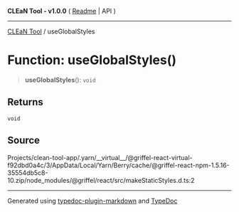 **CLEaN Tool - v1.0.0** ( [Readme](../README.md) \| API )

***

[CLEaN Tool](../exports.md) / useGlobalStyles

# Function: useGlobalStyles()

> **useGlobalStyles**(): `void`

## Returns

`void`

## Source

Projects/clean-tool-app/.yarn/\_\_virtual\_\_/@griffel-react-virtual-f92dbd0a4c/3/AppData/Local/Yarn/Berry/cache/@griffel-react-npm-1.5.16-35554db5c8-10.zip/node\_modules/@griffel/react/src/makeStaticStyles.d.ts:2

***

Generated using [typedoc-plugin-markdown](https://www.npmjs.com/package/typedoc-plugin-markdown) and [TypeDoc](https://typedoc.org/)
